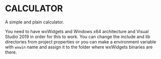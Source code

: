# CALCULATOR
A simple and plain calculator.


You need to have wxWidgets and Windows x64 architecture and Visual Studio 2019 in order for this to work. You can change the include and lib directories from project properties or you can make a environment variable with `wxwin` name and assign it to the folder where wxWidgets binaries are there.
